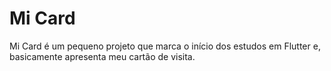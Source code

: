 # Mi Card

Mi Card é um pequeno projeto que marca o início dos estudos em Flutter e, basicamente apresenta meu cartão de visita.
